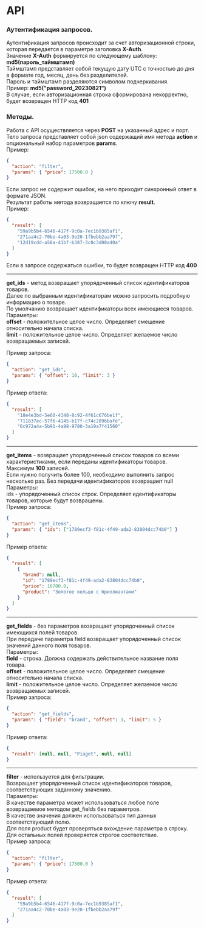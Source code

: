 # API

### Аутентификация запросов.

Аутентификация запросов происходит за счет авторизационной строки, которая передается в параметре заголовка **X-Auth**.  
Значение **X-Auth** формируется по следующему шаблону: **md5(пароль_таймштамп)**  
Таймштамп представляет собой текущую дату UTC с точностью до дня в формате год, месяц, день без разделителей.  
Пароль и таймштамп разделяются символом подчеркивания.  
Пример: **md5("password_20230821")**  
В случае, если авторизационная строка сформирована некорректно, будет возвращен HTTP код **401**

### Методы.

Работа с API осуществляется через **POST** на указанный адрес и порт.  
Тело запроса представляет собой json содержащий имя метода **action** и опциональный набор параметров **params**.  
Пример:

```json
{
  "action": "filter",
  "params": { "price": 17500.0 }
}
```

Если запрос не содержит ошибок, на него приходит синхронный ответ в формате JSON.  
Результат работы метода возвращается по ключу **result**.  
Пример:

```json
{
  "result": [
    "59a9b5b4-6546-417f-9c0a-7ec1b9385af1",
    "271aa4c2-70be-4a03-9e20-1fbebb2aa79f",
    "12d19cdd-a58a-41bf-b387-3c8c3d08a40a"
  ]
}
```

Если в запросе содержаться ошибки, то будет возвращен HTTP код **400**

<hr/>

**get_ids** - метод возвращает упорядоченный список идентификаторов товаров.  
Далее по выбранным идентификаторам можно запросить подробную информацию о товаре.  
По умолчанию возвращает идентификаторы всех имеющиеся товаров.  
Параметры:  
**offset** - положительное целое число. Определяет смещение относительно начала списка.  
**limit** - положительное целое число. Определяет желаемое число возвращаемых записей.

Пример запроса:

```json
{
  "action": "get_ids",
  "params": { "offset": 10, "limit": 3 }
}
```

Пример ответа:

```json
{
  "result": [
    "18e4e3bd-5e60-4348-8c92-4f61c676be1f",
    "711837ec-57f6-4145-b17f-c74c2896bafe",
    "6c972a4a-5b91-4a98-9780-3a19a7f41560"
  ]
}
```

<hr/>

**get_items** - возвращает упорядоченный список товаров со всеми характеристиками, если переданы идентификаторы товаров.  
Максимум **100** записей.  
Если нужно получить более 100, необходимо выполнить запрос несколько раз. Без передачи идентификаторов возвращает null  
Параметры:  
ids - упорядоченный список строк. Определяет идентификаторы товаров, которые будут возвращены.  
Пример запроса:

```json
{
  "action": "get_items",
  "params": { "ids": ["1789ecf3-f81c-4f49-ada2-83804dcc74b0"] }
}
```

Пример ответа:

```json
{
  "result": [
    {
      "brand": null,
      "id": "1789ecf3-f81c-4f49-ada2-83804dcc74b0",
      "price": 16700.0,
      "product": "Золотое кольцо с бриллиантами"
    }
  ]
}
```

<hr/>

**get_fields** - без параметров возвращает упорядоченный список имеющихся полей товаров.  
При передаче параметра field возвращает упорядоченный список значений данного поля товаров.  
Параметры:  
**field** - строка. Должна содержать действительное название поля товара.  
**offset** - положительное целое число. Определяет смещение относительно начала списка.  
**limit** - положительное целое число. Определяет желаемое число возвращаемых записей.  
Пример запроса:

```json
{
  "action": "get_fields",
  "params": { "field": "brand", "offset": 3, "limit": 5 }
}
```

Пример ответа:

```json
{
  "result": [null, null, "Piaget", null, null]
}
```

<hr/>

**filter** - используется для фильтрации.  
Возвращает упорядоченный список идентификаторов товаров, соответствующих заданному значению.  
Параметры:  
В качестве параметра может использоваться любое поле возвращаемое методом get_fields без параметров.  
В качестве значения должен использоваться тип данных соответствующий полю.  
Для поля product будет проверяться вхождение параметра в строку.  
Для остальных полей проверяется строгое соответствие.  
Пример запроса:

```json
{
  "action": "filter",
  "params": { "price": 17500.0 }
}
```

Пример ответа:

```json
{
  "result": [
    "59a9b5b4-6546-417f-9c0a-7ec1b9385af1",
    "271aa4c2-70be-4a03-9e20-1fbebb2aa79f"
  ]
}
```
